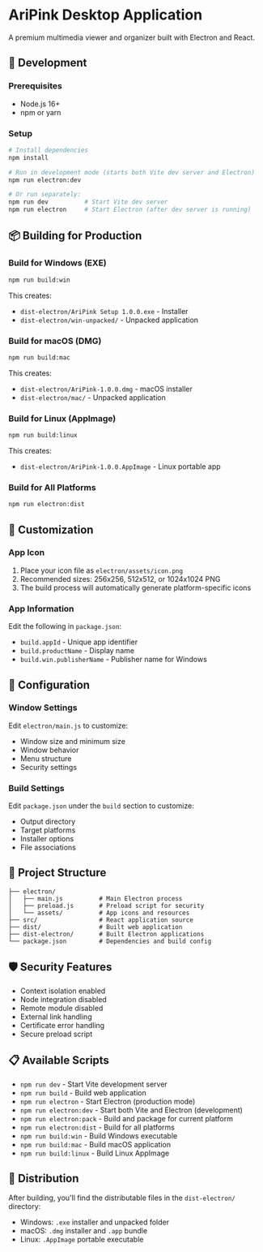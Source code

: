 # AriPink Desktop Application

A premium multimedia viewer and organizer built with Electron and React.

## 🚀 Development

### Prerequisites
- Node.js 16+ 
- npm or yarn

### Setup
```bash
# Install dependencies
npm install

# Run in development mode (starts both Vite dev server and Electron)
npm run electron:dev

# Or run separately:
npm run dev          # Start Vite dev server
npm run electron     # Start Electron (after dev server is running)
```

## 📦 Building for Production

### Build for Windows (EXE)
```bash
npm run build:win
```
This creates:
- `dist-electron/AriPink Setup 1.0.0.exe` - Installer
- `dist-electron/win-unpacked/` - Unpacked application

### Build for macOS (DMG)
```bash
npm run build:mac
```
This creates:
- `dist-electron/AriPink-1.0.0.dmg` - macOS installer
- `dist-electron/mac/` - Unpacked application

### Build for Linux (AppImage)
```bash
npm run build:linux
```
This creates:
- `dist-electron/AriPink-1.0.0.AppImage` - Linux portable app

### Build for All Platforms
```bash
npm run electron:dist
```

## 🎨 Customization

### App Icon
1. Place your icon file as `electron/assets/icon.png`
2. Recommended sizes: 256x256, 512x512, or 1024x1024 PNG
3. The build process will automatically generate platform-specific icons

### App Information
Edit the following in `package.json`:
- `build.appId` - Unique app identifier
- `build.productName` - Display name
- `build.win.publisherName` - Publisher name for Windows

## 🔧 Configuration

### Window Settings
Edit `electron/main.js` to customize:
- Window size and minimum size
- Window behavior
- Menu structure
- Security settings

### Build Settings
Edit `package.json` under the `build` section to customize:
- Output directory
- Target platforms
- Installer options
- File associations

## 📁 Project Structure
```
├── electron/
│   ├── main.js          # Main Electron process
│   ├── preload.js       # Preload script for security
│   └── assets/          # App icons and resources
├── src/                 # React application source
├── dist/                # Built web application
├── dist-electron/       # Built Electron applications
└── package.json         # Dependencies and build config
```

## 🛡️ Security Features
- Context isolation enabled
- Node integration disabled
- Remote module disabled
- External link handling
- Certificate error handling
- Secure preload script

## 📋 Available Scripts
- `npm run dev` - Start Vite development server
- `npm run build` - Build web application
- `npm run electron` - Start Electron (production mode)
- `npm run electron:dev` - Start both Vite and Electron (development)
- `npm run electron:pack` - Build and package for current platform
- `npm run electron:dist` - Build for all platforms
- `npm run build:win` - Build Windows executable
- `npm run build:mac` - Build macOS application
- `npm run build:linux` - Build Linux AppImage

## 🚀 Distribution
After building, you'll find the distributable files in the `dist-electron/` directory:
- Windows: `.exe` installer and unpacked folder
- macOS: `.dmg` installer and `.app` bundle
- Linux: `.AppImage` portable executable
